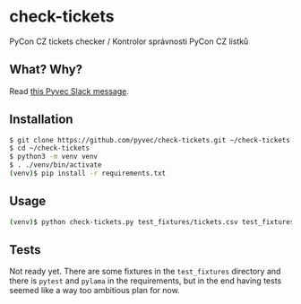 # check-tickets

PyCon CZ tickets checker / Kontrolor správnosti PyCon CZ lístků

## What? Why?

Read [this Pyvec Slack message](https://pyvec.slack.com/archives/C12MPETE1/p1527553169000070).

## Installation

```sh
$ git clone https://github.com/pyvec/check-tickets.git ~/check-tickets
$ cd ~/check-tickets
$ python3 -m venv venv
$ . ./venv/bin/activate
(venv)$ pip install -r requirements.txt
```

## Usage

```sh
(venv)$ python check-tickets.py test_fixtures/tickets.csv test_fixtures/waitlists.csv
```

## Tests

Not ready yet. There are some fixtures in the `test_fixtures` directory and there is `pytest` and `pylama` in the requirements, but in the end having tests seemed like a way too ambitious plan for now.
